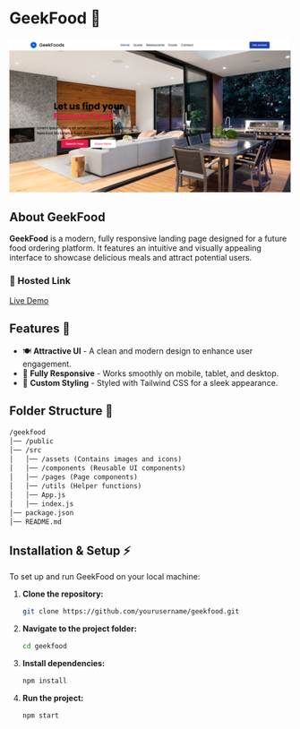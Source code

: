 # GeekFood 🍔

![GeekFood Banner](./src/assets/landingpage.png)

## About GeekFood
**GeekFood** is a modern, fully responsive landing page designed for a future food ordering platform. It features an intuitive and visually appealing interface to showcase delicious meals and attract potential users.

### 🔗 Hosted Link
[Live Demo](https://geeksfood-react.vercel.app/)

## Features 🚀
- 🍽️ **Attractive UI** - A clean and modern design to enhance user engagement.
- 📱 **Fully Responsive** - Works smoothly on mobile, tablet, and desktop.
- 🎨 **Custom Styling** - Styled with Tailwind CSS for a sleek appearance.

## Folder Structure 📁
```
/geekfood
│── /public
│── /src
│   │── /assets (Contains images and icons)
│   │── /components (Reusable UI components)
│   │── /pages (Page components)
│   │── /utils (Helper functions)
│   │── App.js
│   │── index.js
│── package.json
│── README.md
```
## Installation & Setup ⚡
To set up and run GeekFood on your local machine:

1. **Clone the repository:**
   ```sh
   git clone https://github.com/yourusername/geekfood.git
   ```

2. **Navigate to the project folder:**
   ```sh
   cd geekfood
   ```

3. **Install dependencies:**
   ```sh
   npm install
   ```

4. **Run the project:**
   ```sh
   npm start
   ```
